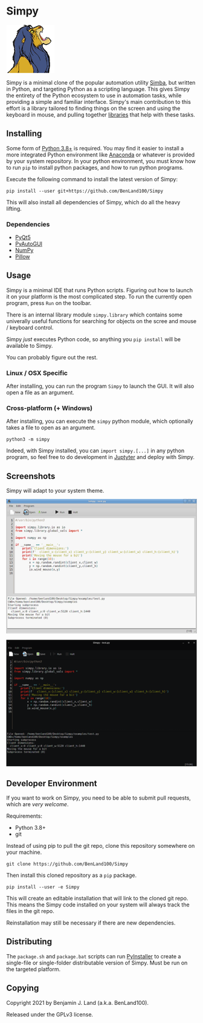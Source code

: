 # Simpy

![Simpy](simpy/icons/simpy_128x128.png)

Simpy is a minimal clone of the popular automation utility 
[Simba](https://github.com/MerlijnWajer/Simba), but written in Python, and 
targeting Python as a scripting language. This gives Simpy the entirety of the
Python ecosystem to use in automation tasks, while providing a simple and 
familiar interface. Simpy's main contribution to this effort is a library
tailored to finding things on the screen and using the keyboard in mouse, and 
pulling together [libraries](#Dependencies) that help with these tasks.

## Installing

Some form of [Python 3.8+](https://www.python.org/downloads/) is required. You may
find it easier to install a more integrated Python environment like 
[Anaconda](https://www.anaconda.com/products/distribution) or whatever is 
provided by your system repository. In your python environment, you must know 
how to run `pip` to install python packages, and how to run python programs.

Execute the following command to install the latest version of Simpy:
```
pip install --user git+https://github.com/BenLand100/Simpy
```

This will also install all dependencies of Simpy, which do all the heavy lifting.

### Dependencies

* [PyQt5](https://pypi.org/project/PyQt5/)
* [PyAutoGUI](https://pyautogui.readthedocs.io/en/latest/)
* [NumPy](https://numpy.org/)
* [Pillow](https://pillow.readthedocs.io/en/stable/)

## Usage

Simpy is a minimal IDE that runs Python scripts. Figuring out how to launch it 
on your platform is the most complicated step. To run the currently open program,
press `Run` on the toolbar. 

There is an internal library module `simpy.library` which contains some 
univerally useful functions for searching for objects on the scree and mouse /
keyboard control. 

Simpy _just_ executes Python code, so anything you `pip install` will be 
available to Simpy.

You can probably figure out the rest.

### Linux / OSX Specific

After installing, you can run the program `Simpy` to launch the GUI. It will 
also open a file as an argument. 

### Cross-platform (+ Windows)

After installing, you can execute the `simpy` python module, which optionally
takes a file to open as an argument.

```
python3 -m simpy
```

Indeed, with Simpy installed, you can `import simpy.[...]` in any python
program, so feel free to do development in [Juptyter](https://jupyter.org/) 
and deploy with Simpy.

## Screenshots

Simpy will adapt to your system theme.

![Simpy on a light theme](screenshots/simpy_light.png)

![Simpy on a dark theme](screenshots/simpy_dark.png)

## Developer Environment

If you want to work on Simpy, you need to be able to submit pull requests,
which are _very welcome_.

Requirements:
* Python 3.8+
* git


Instead of using pip to pull the git repo, clone this repository somewhere on
your machine.

```
git clone https://github.com/BenLand100/Simpy
```

Then install this cloned repository as a `pip` package.

```
pip install --user -e Simpy
```

This will create an editable installation that will link to the cloned git repo. 
This means the Simpy code installed on your system will always track the files 
in the git repo.

Reinstallation may still be necessary if there are new dependencies.

## Distributing

The `package.sh` and `package.bat` scripts can run [PyInstaller](https://pyinstaller.org/en/stable/)
to create a single-file or single-folder distributable version of Simpy. Must be
run on the targeted platform.

## Copying

Copyright 2021 by Benjamin J. Land (a.k.a. BenLand100). 

Released under the GPLv3 license.
